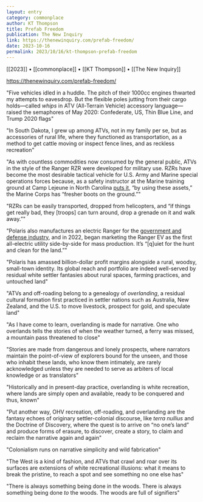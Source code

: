 ```yaml
---
layout: entry
category: commonplace
author: KT Thompson
title: Prefab Freedom
publication: The New Inquiry
link: https://thenewinquiry.com/prefab-freedom/
date: 2023-10-16
permalink: 2023/10/16/kt-thompson-prefab-freedom
---
```


[[2023]] • [[commonplace]] • [[KT Thompson]] • [[The New Inquiry]]

https://thenewinquiry.com/prefab-freedom/

"Five vehicles idled in a huddle. The pitch of their 1000cc engines thwarted my attempts to eavesdrop. But the flexible poles jutting from their cargo holds—called *whips* in ATV (All-Terrain Vehicle) accessory language—raised the semaphores of May 2020: Confederate, US, Thin Blue Line, and Trump 2020 flags"

"In South Dakota, I grew up among ATVs, not in my family per se, but as accessories of rural life, where they functioned as transportation, as a method to get cattle moving or inspect fence lines, and as reckless recreation"

"As with countless commodities now consumed by the general public, ATVs in the style of the Ranger RZR were developed for military use. RZRs have become the most desirable tactical vehicle for U.S. Army and Marine special operations forces because, as a safety instructor at the Marine training ground at Camp Lejeune in North Carolina [puts it](https://www.youtube.com/watch?v=6a--9vbxWHk&t=77s), “by using these assets,” the Marine Corps has “fresher boots on the ground.”"

"RZRs can be easily transported, dropped from helicopters, and “if things get really bad, they [troops] can turn around, drop a grenade on it and walk away.”"

"Polaris also manufactures an electric Ranger for the [government and defense industry](https://military.polaris.com/en-us/ranger-ev-avalanche-gray/specs/), and in 2022, began marketing the Ranger EV as the first all-electric utility side-by-side for mass production. It’s “[q]uiet for the hunt and clean for the land.”"

"Polaris has amassed billion-dollar profit margins alongside a rural, woodsy, small-town identity. Its global reach and portfolio are indeed well-served by residual white settler fantasies about rural spaces, farming practices, and untouched land"

"ATVs and off-roading belong to a genealogy of *overlanding*, a residual cultural formation first practiced in settler nations such as Australia, New Zealand, and the U.S. to move livestock, prospect for gold, and speculate land"

"As I have come to learn, overlanding is made for narrative. One who overlands tells the stories of when the weather turned, a ferry was missed, a mountain pass threatened to close"

"Stories are made from dangerous and lonely prospects, where narrators maintain the point-of-view of explorers bound for the unseen, and those who inhabit these lands, who know them intimately, are rarely acknowledged unless they are needed to serve as arbiters of local knowledge or as translators"

"Historically and in present-day practice, overlanding is white recreation, where lands are simply open and available, ready to be conquered and thus, known"

"Put another way, OHV recreation, off-roading, and overlanding are the fantasy echoes of originary settler-colonial discourse, like *terra nullius* and the Doctrine of Discovery, where the quest is to arrive on “no one’s land” and produce forms of erasure, to discover, create a story, to claim and reclaim the narrative again and again"

"Colonialism runs on narrative simplicity and wild fabrication"

"The West is a kind of fashion, and ATVs that crawl and roar over its surfaces are extensions of white recreational illusions: what it means to break the pristine, to reach a spot and see something no one else has"

"There is always something being done in the woods. There is always something being done *to* the woods. The woods are full of signifiers"
